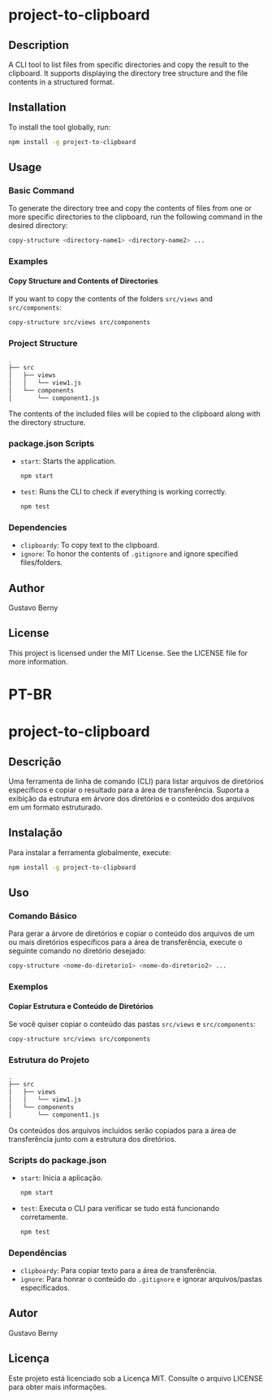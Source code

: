 # project-to-clipboard

## Description

A CLI tool to list files from specific directories and copy the result to the clipboard. It supports displaying the directory tree structure and the file contents in a structured format.

## Installation

To install the tool globally, run:

```sh
npm install -g project-to-clipboard
```

## Usage

### Basic Command

To generate the directory tree and copy the contents of files from one or more specific directories to the clipboard, run the following command in the desired directory:

```sh
copy-structure <directory-name1> <directory-name2> ...
```

### Examples

#### Copy Structure and Contents of Directories

If you want to copy the contents of the folders `src/views` and `src/components`:

```sh
copy-structure src/views src/components
```

### Project Structure

```sh
.
├── src
│   ├── views
│   │   └── view1.js
│   └── components
│       └── component1.js
```

The contents of the included files will be copied to the clipboard along with the directory structure.

### package.json Scripts

- `start`: Starts the application.
  ```sh
  npm start
  ```
- `test`: Runs the CLI to check if everything is working correctly.
  ```sh
  npm test
  ```

### Dependencies

- `clipboardy`: To copy text to the clipboard.
- `ignore`: To honor the contents of `.gitignore` and ignore specified files/folders.

## Author

Gustavo Berny

## License

This project is licensed under the MIT License. See the LICENSE file for more information.

# PT-BR

# project-to-clipboard

## Descrição

Uma ferramenta de linha de comando (CLI) para listar arquivos de diretórios específicos e copiar o resultado para a área de transferência. Suporta a exibição da estrutura em árvore dos diretórios e o conteúdo dos arquivos em um formato estruturado.

## Instalação

Para instalar a ferramenta globalmente, execute:

```sh
npm install -g project-to-clipboard
```

## Uso

### Comando Básico

Para gerar a árvore de diretórios e copiar o conteúdo dos arquivos de um ou mais diretórios específicos para a área de transferência, execute o seguinte comando no diretório desejado:

```sh
copy-structure <nome-do-diretorio1> <nome-do-diretorio2> ...
```

### Exemplos

#### Copiar Estrutura e Conteúdo de Diretórios

Se você quiser copiar o conteúdo das pastas `src/views` e `src/components`:

```sh
copy-structure src/views src/components
```

### Estrutura do Projeto

```sh
.
├── src
│   ├── views
│   │   └── view1.js
│   └── components
│       └── component1.js
```

Os conteúdos dos arquivos incluídos serão copiados para a área de transferência junto com a estrutura dos diretórios.

### Scripts do package.json

- `start`: Inicia a aplicação.
  ```sh
  npm start
  ```
- `test`: Executa o CLI para verificar se tudo está funcionando corretamente.
  ```sh
  npm test
  ```

### Dependências

- `clipboardy`: Para copiar texto para a área de transferência.
- `ignore`: Para honrar o conteúdo do `.gitignore` e ignorar arquivos/pastas especificados.

## Autor

Gustavo Berny

## Licença

Este projeto está licenciado sob a Licença MIT. Consulte o arquivo LICENSE para obter mais informações.
